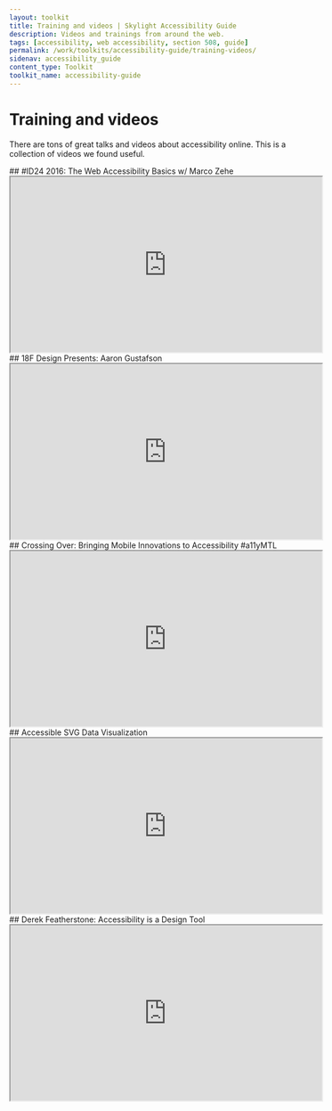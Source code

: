 ```yaml
---
layout: toolkit
title: Training and videos | Skylight Accessibility Guide
description: Videos and trainings from around the web.
tags: [accessibility, web accessibility, section 508, guide]
permalink: /work/toolkits/accessibility-guide/training-videos/
sidenav: accessibility_guide
content_type: Toolkit
toolkit_name: accessibility-guide
---
```


# Training and videos

There are tons of great talks and videos about accessibility online. This is a collection of videos we found useful.

<div class="example" markdown='1'>
## #ID24 2016: The Web Accessibility Basics w/ Marco Zehe

<iframe width="560" height="315" src="https://youtube.com/embed/zngSYz3pYl4?list=PL95LOQw9SLWxmcZtzBiFuT9HAJKFJnl2n" allowfullscreen title="#ID24 2016: The Web Accessibility Basics w/ Marco Zehe"></iframe>
</div>

<div class="example" markdown='1'>
## 18F Design Presents: Aaron Gustafson

<iframe width="560" height="315" src="https://youtube.com/embed/Fu1L34TLUHM" allowfullscreen title="18F Design Presents: Aaron Gustafson"></iframe>
</div>

<div class="example" markdown='1'>
## Crossing Over: Bringing Mobile Innovations to Accessibility #a11yMTL

<iframe width="560" height="315" src="https://youtube.com/embed/ZW0j7ehtw2Q" allowfullscreen title="Crossing Over: Bringing Mobile Innovations to Accessibility #a11yMTL"></iframe>
</div>

<div class="example" markdown='1'>
## Accessible SVG Data Visualization

<iframe width="560" height="315" src="https://youtube.com/embed/W1VUr544i84" allowfullscreen title="Accessible SVG Data Visualization"></iframe>
</div>

<div class="example" markdown='1'>
## Derek Featherstone: Accessibility is a Design Tool

<iframe width="560" height="315" src="https://youtube.com/embed/LeWAnR4JPM0" allowfullscreen title="Derek Featherstone: Accessibility is a Design Tool"></iframe>
</div>
